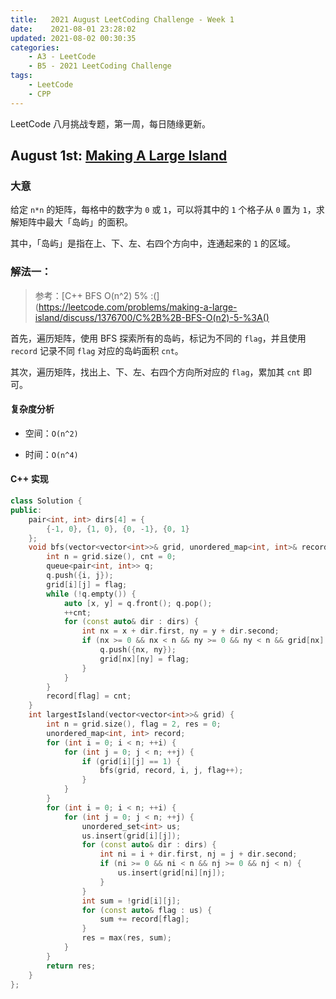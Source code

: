```yaml
---
title:   2021 August LeetCoding Challenge - Week 1
date:    2021-08-01 23:28:02
updated: 2021-08-02 00:30:35
categories:
    - A3 - LeetCode
    - B5 - 2021 LeetCoding Challenge
tags:
    - LeetCode
    - CPP
---
```


LeetCode 八月挑战专题，第一周，每日随缘更新。

<!-- more -->

## August 1st: [Making A Large Island](https://leetcode.com/explore/challenge/card/august-leetcoding-challenge-2021/613/week-1-august-1st-august-7th/3835/)

### 大意

给定 `n*n` 的矩阵，每格中的数字为 `0` 或 `1`，可以将其中的 `1` 个格子从 `0` 置为 `1`，求解矩阵中最大「岛屿」的面积。

其中，「岛屿」是指在上、下、左、右四个方向中，连通起来的 `1` 的区域。

### 解法一：

> 参考：[C++ BFS  O(n^2) 5% :(](https://leetcode.com/problems/making-a-large-island/discuss/1376700/C%2B%2B-BFS-O(n2)-5-%3A()

首先，遍历矩阵，使用 BFS 探索所有的岛屿，标记为不同的 `flag`，并且使用 `record` 记录不同 `flag` 对应的岛屿面积 `cnt`。

其次，遍历矩阵，找出上、下、左、右四个方向所对应的 `flag`，累加其 `cnt` 即可。

#### 复杂度分析

- 空间：`O(n^2)`

- 时间：`O(n^4)`

#### C++ 实现

```cpp
class Solution {
public:
    pair<int, int> dirs[4] = {
        {-1, 0}, {1, 0}, {0, -1}, {0, 1}
    };
    void bfs(vector<vector<int>>& grid, unordered_map<int, int>& record, int i, int j, int flag) {
        int n = grid.size(), cnt = 0;
        queue<pair<int, int>> q;
        q.push({i, j});
        grid[i][j] = flag;
        while (!q.empty()) {
            auto [x, y] = q.front(); q.pop();
            ++cnt;
            for (const auto& dir : dirs) {
                int nx = x + dir.first, ny = y + dir.second;
                if (nx >= 0 && nx < n && ny >= 0 && ny < n && grid[nx][ny] == 1) {
                    q.push({nx, ny});
                    grid[nx][ny] = flag;
                }
            }
        }
        record[flag] = cnt;
    }
    int largestIsland(vector<vector<int>>& grid) {
        int n = grid.size(), flag = 2, res = 0;
        unordered_map<int, int> record;
        for (int i = 0; i < n; ++i) {
            for (int j = 0; j < n; ++j) {
                if (grid[i][j] == 1) {
                    bfs(grid, record, i, j, flag++);
                }
            }
        }
        for (int i = 0; i < n; ++i) {
            for (int j = 0; j < n; ++j) {
                unordered_set<int> us;
                us.insert(grid[i][j]);
                for (const auto& dir : dirs) {
                    int ni = i + dir.first, nj = j + dir.second;
                    if (ni >= 0 && ni < n && nj >= 0 && nj < n) {
                        us.insert(grid[ni][nj]);
                    }
                }
                int sum = !grid[i][j];
                for (const auto& flag : us) {
                    sum += record[flag];
                }
                res = max(res, sum);
            }
        }
        return res;
    }
};
```
